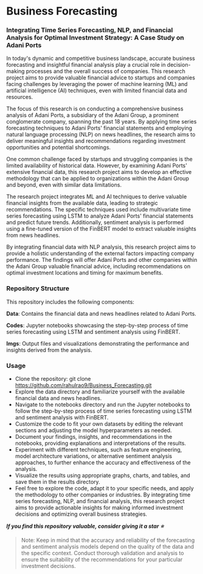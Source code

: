 # Business Forecasting
### Integrating Time Series Forecasting, NLP, and Financial Analysis for Optimal Investment Strategy: A Case Study on Adani Ports
In today's dynamic and competitive business landscape, accurate business forecasting and insightful financial analysis play a crucial role in decision-making processes and the overall success of companies. This research project aims to provide valuable financial advice to startups and companies facing challenges by leveraging the power of machine learning (ML) and artificial intelligence (AI) techniques, even with limited financial data and resources.

The focus of this research is on conducting a comprehensive business analysis of Adani Ports, a subsidiary of the Adani Group, a prominent conglomerate company, spanning the past 18 years. By applying time series forecasting techniques to Adani Ports' financial statements and employing natural language processing (NLP) on news headlines, the research aims to deliver meaningful insights and recommendations regarding investment opportunities and potential shortcomings.

One common challenge faced by startups and struggling companies is the limited availability of historical data. However, by examining Adani Ports' extensive financial data, this research project aims to develop an effective methodology that can be applied to organizations within the Adani Group and beyond, even with similar data limitations.

The research project integrates ML and AI techniques to derive valuable financial insights from the available data, leading to strategic recommendations. The specific techniques used include multivariate time series forecasting using LSTM to analyze Adani Ports' financial statements and predict future trends. Additionally, sentiment analysis is performed using a fine-tuned version of the FinBERT model to extract valuable insights from news headlines.

By integrating financial data with NLP analysis, this research project aims to provide a holistic understanding of the external factors impacting company performance. The findings will offer Adani Ports and other companies within the Adani Group valuable financial advice, including recommendations on optimal investment locations and timing for maximum benefits.

### Repository Structure
This repository includes the following components:

**Data**: Contains the financial data and news headlines related to Adani Ports.

**Codes**: Jupyter notebooks showcasing the step-by-step process of time series forecasting using LSTM and sentiment analysis using FinBERT.

**Imgs**: Output files and visualizations demonstrating the performance and insights derived from the analysis.

### Usage
- Clone the repository: git clone https://github.com/rahulrao9/Business_Forecasting.git
- Explore the data directory and familiarize yourself with the available financial data and news headlines.
- Navigate to the notebooks directory and run the Jupyter notebooks to follow the step-by-step process of time series forecasting using LSTM and sentiment analysis with FinBERT.
- Customize the code to fit your own datasets by editing the relevant sections and adjusting the model hyperparameters as needed.
- Document your findings, insights, and recommendations in the notebooks, providing explanations and interpretations of the results.
- Experiment with different techniques, such as feature engineering, model architecture variations, or alternative sentiment analysis approaches, to further enhance the accuracy and effectiveness of the analysis.
- Visualize the results using appropriate graphs, charts, and tables, and save them in the results directory.
- Feel free to explore the code, adapt it to your specific needs, and apply the methodology to other companies or industries. By integrating time series forecasting, NLP, and financial analysis, this research project aims to provide actionable insights for making informed investment decisions and optimizing overall business strategies.

***If you find this repository valuable, consider giving it a star ⭐️***

> Note: Keep in mind that the accuracy and reliability of the forecasting and sentiment analysis models depend on the quality of the data and the specific context. Conduct thorough validation and analysis to ensure the suitability of the recommendations for your particular investment decisions.
